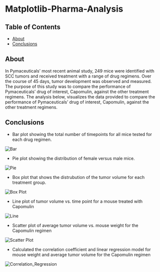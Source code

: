 # Matplotlib-Pharma-Analysis

## Table of Contents

- [About](#about)
- [Conclusions](#conclusions)

## About
In Pymaceuticals’ most recent animal study, 249 mice  were identified with SCC tumors and received treatment with a range of drug regimens. Over the course of 45 days, tumor development was observed and measured. The purpose of this study was to compare the performance of Pymaceuticals’ drug of interest, Capomulin, against the other treatment regimens. The analysis below, visualizes the data provided to compare the performance of Pymaceuticals’ drug of interest, Capomulin, against the other treatment regimens.

## Conclusions
- Bar plot showing the total number of timepoints for all mice tested for each drug regimen.

![Bar](https://user-images.githubusercontent.com/10196762/214956646-0598ff6f-39c8-41dd-a67c-e0213cbebec5.jpg)
- Pie plot showing the distribution of female versus male mice.

![Pie](https://user-images.githubusercontent.com/10196762/214956694-16275c6f-f29f-4706-a44c-531efe6ddc18.jpg)
- Box plot that shows the distrubution of the tumor volume for each treatment group.

![Box Plot](https://user-images.githubusercontent.com/10196762/214956757-8f3f3c70-b50d-4bae-97e7-7c6a08ef916e.jpg)
- Line plot of tumor volume vs. time point for a mouse treated with Capomulin

![Line](https://user-images.githubusercontent.com/10196762/214956775-b3bb3d03-b868-4ede-9a9f-e630a8b432cf.jpg)
- Scatter plot of average tumor volume vs. mouse weight for the Capomulin regimen

![Scatter Plot](https://user-images.githubusercontent.com/10196762/214956782-1dee1fe8-a984-495e-a013-211499c08f32.jpg)
- Calculated the correlation coefficient and linear regression model for mouse weight and average tumor volume for the Capomulin regimen

![Correlation_Regression](https://user-images.githubusercontent.com/10196762/214956793-d84b18f9-2c3e-4838-9222-22afdd923917.jpg)

